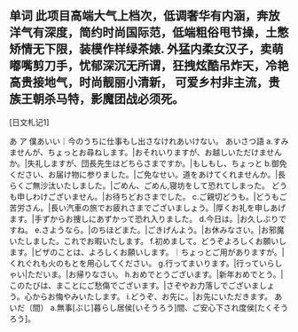 ﻿单词
此项目高端大气上档次，低调奢华有内涵，奔放洋气有深度，简约时尚国际范，低端粗俗甩节操，土憋矫情无下限，装模作样绿茶婊.
外猛内柔女汉子，卖萌嘟嘴剪刀手，忧郁深沉无所谓，狂拽炫酷吊炸天，冷艳高贵接地气，时尚靓丽小清新，
可爱乡村非主流，贵族王朝杀马特，影魔团战必须死。
------------
[日文札记1]

あ	ア
僕あいい｜今のうちに仕事もし出さなけれあいけない。
あいさつ語
a.すみませんが、ちょっとお尋ねします。|おそれいりますが、お越しいただけませんか。|失礼しますが、団長先生はどちらさまですか。|もしもし、ちょっと
b.御免ください、お届け物に参りました。|ご免なせい。道をあけてくれませんか。|長らくご無沙汰いたしました。|ごめん、ごめん,寝坊をして恐れてしまった。
どうも申しわけございません。|お待ちどおさまでした。
c.ご親切どうも。|どうもご苦労さん。|長い汽車の旅でお疲れさまでございましょう。|厚くお礼を申しあげます。|手ずからお捜しにあずかって恐れ入りました。
d.今日は。|お久しぶりですね。
e.さようなら。|のちほどまた。|ごきげんよう。|お休みなさい。|お邪魔いたしました。これでお暇いたします。
f.初めまして。どうぞよろしくお願いします。|ビザのことは、よろしくお願いします。｜ちょっとご用がありますが。|くれぐれも火のもとを用心してください。
g.行ってまいります。|行っていらしゃい|ただいま。|お帰りなさい。
h.おめでとうございます。|新年おめでとう。|このたびは、まことにご愁傷でございます。|さぞやお力落しでございましょう。心からお悔やみいたします。
i.どうぞ、お先に。|お先にいただきます。
あいだ（間）
a.無事[ぶじ]暮らし居侯[いそうろう]間、ご安心下され度侯[たくそうろう]。

